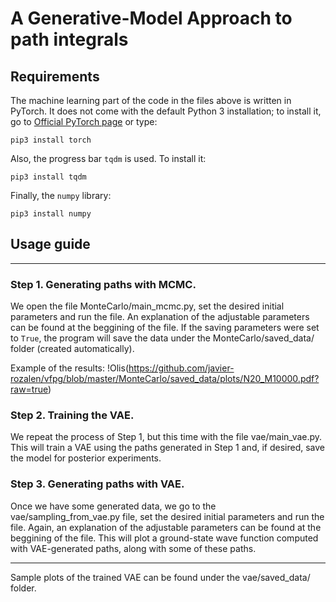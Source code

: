 # A Generative-Model Approach to path integrals

## Requirements
The machine learning part of the code in the files above is written in PyTorch. It does not come with the default Python 3 installation; to install it, go to [Official PyTorch page](https://pytorch.org/get-started/locally/) or type:

`pip3 install torch`

Also, the progress bar `tqdm` is used. To install it:

`pip3 install tqdm` 

Finally, the `numpy` library:

`pip3 install numpy`

## Usage guide
-------------------------------------------------------------------------------------------------------------------------------------------------------------------------

### Step 1. Generating paths with MCMC.
We open the file MonteCarlo/main_mcmc.py, set the desired initial parameters and run the file. An explanation of the adjustable parameters can be found at the beggining of the file. If the saving parameters were set to `True`, the program will save the data under the MonteCarlo/saved_data/ folder (created automatically). 

Example of the results:
!Olis(https://github.com/javier-rozalen/vfpg/blob/master/MonteCarlo/saved_data/plots/N20_M10000.pdf?raw=true)

### Step 2. Training the VAE.
We repeat the process of Step 1, but this time with the file vae/main_vae.py. This will train a VAE using the paths generated in Step 1 and, if desired, save the model for posterior experiments.

### Step 3. Generating paths with VAE.
Once we have some generated data, we go to the vae/sampling_from_vae.py file, set the desired initial parameters and run the file. Again, an explanation of the adjustable parameters can be found at the beggining of the file. This will plot a ground-state wave function computed with VAE-generated paths, along with some of these paths. 

-------------------------------------------------------------------------------------------------------------------------------------------------------------------------

Sample plots of the trained VAE can be found under the vae/saved_data/ folder. 
